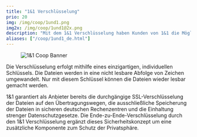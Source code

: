 ```yaml
---
title: "1&1 Verschlüsselung"
prio: 20
img: /img/coop/1und1.png
img2x: /img/coop/1und1@2x.png
description: "Mit dem 1&1 Verschlüsselung haben Kunden von 1&1 die Möglichkeit, ihre sensiblen Dateien vor dem Upload ganz einfach und schnell zu verschlüsseln. Auf Basis von Cryptomator sind zwei Apps und eine Windows-Applikation entstanden, die eine clientseitige Verschlüsselung auf dem Gerät ermöglichen."
aliases: ["/coop/1und1_de.html"]
---
```


<figure class="text-center">
  <img class="inline-block rounded-sm" src="/img/coop/1und1-banner.png" alt="1&amp;1 Coop Banner"/>
</figure>

Die Verschlüsselung erfolgt mithilfe eines einzigartigen, individuellen Schlüssels. Die Dateien werden in eine nicht lesbare Abfolge von Zeichen umgewandelt. Nur mit diesem Schlüssel können die Dateien wieder lesbar gemacht werden.

1&1 garantiert als Anbieter bereits die durchgängige SSL-Verschlüsselung der Dateien auf den Übertragungswegen, die ausschließliche Speicherung der Dateien in sicheren deutschen Rechenzentren und die Einhaltung strenger Datenschutzgesetze. Die Ende-zu-Ende-Verschlüsselung durch den 1&1 Verschlüsselung ergänzt dieses Sicherheitskonzept um eine zusätzliche Komponente zum Schutz der Privatsphäre.
